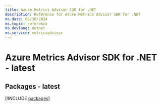 ```yaml
---
title: Azure Metrics Advisor SDK for .NET
description: Reference for Azure Metrics Advisor SDK for .NET
ms.date: 08/30/2024
ms.topic: reference
ms.devlang: dotnet
ms.service: metricsadvisor
---
```

# Azure Metrics Advisor SDK for .NET - latest
## Packages - latest
[!INCLUDE [packages](metrics-advisor-index.md)]